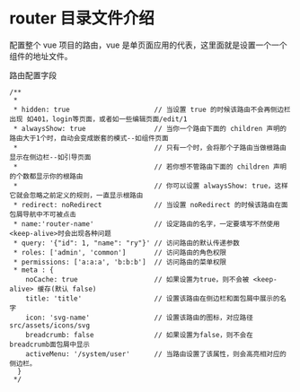 <!--
 * @Author: rk
 * @Description:
 * @Date: 2023-12-01 12:09:23
 * @LastEditors: rk
 * @LastEditTime: 2024-01-18 11:06:24
-->

# router 目录文件介绍

配置整个 vue 项目的路由，vue 是单页面应用的代表，这里面就是设置一个一个组件的地址文件。

路由配置字段

```
/**
 *
 * hidden: true                     // 当设置 true 的时候该路由不会再侧边栏出现 如401，login等页面，或者如一些编辑页面/edit/1
 * alwaysShow: true                 // 当你一个路由下面的 children 声明的路由大于1个时，自动会变成嵌套的模式--如组件页面
 *                                  // 只有一个时，会将那个子路由当做根路由显示在侧边栏--如引导页面
 *                                  // 若你想不管路由下面的 children 声明的个数都显示你的根路由
 *                                  // 你可以设置 alwaysShow: true，这样它就会忽略之前定义的规则，一直显示根路由
 * redirect: noRedirect             // 当设置 noRedirect 的时候该路由在面包屑导航中不可被点击
 * name:'router-name'               // 设定路由的名字，一定要填写不然使用<keep-alive>时会出现各种问题
 * query: '{"id": 1, "name": "ry"}' // 访问路由的默认传递参数
 * roles: ['admin', 'common']       // 访问路由的角色权限
 * permissions: ['a:a:a', 'b:b:b']  // 访问路由的菜单权限
 * meta : {
    noCache: true                   // 如果设置为true，则不会被 <keep-alive> 缓存(默认 false)
    title: 'title'                  // 设置该路由在侧边栏和面包屑中展示的名字
    icon: 'svg-name'                // 设置该路由的图标，对应路径src/assets/icons/svg
    breadcrumb: false               // 如果设置为false，则不会在breadcrumb面包屑中显示
    activeMenu: '/system/user'      // 当路由设置了该属性，则会高亮相对应的侧边栏。
  }
 */
```
